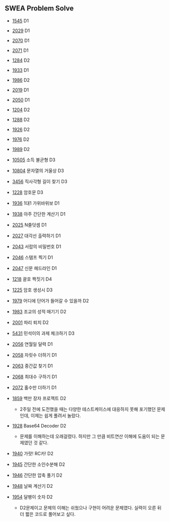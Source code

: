 ## SWEA Problem Solve


* [1545](./swea_1545.py) D1
* [2029](./swea_2029.py) D1
* [2070](./swea_2070.py) D1
* [2071](./swea_2071.py) D1

* [1284](./swea_1284.py) D2
* [1933](./swea_1933.py) D1
* [1986](./swea_1986.py) D2
* [2019](./swea_2019.py) D1
* [2050](./swea_2050.py) D1
* [1204](./swea_1204.py) D2

* [1288](./swea_1288.py) D2
* [1926](./swea_1926.py) D2
* [1976](./swea_1976.py) D2
* [1989](./swea_1989.py) D2

* [10505](./swea_10505.py) 소득 불균형 D3
* [10804](./swea_10804.py) 문자열의 거울상 D3
* [3456](./swea_3456.py) 직사각형 길이 찾기 D3
* [1228](./swea_1228.py) 암호문 D3

* [1936](./swea_1936.py) 1대1 가위바위보 D1
* [1938](./swea_1938.py) 아주 간단한 계산기 D1
* [2025](./swea_2025.py) N줄덧셈 D1
* [2027](./swea_2027.py) 대각선 출력하기 D1
* [2043](./swea_2043.py) 서랍의 비밀번호 D1
* [2046](./swea_2046.py) 스탬프 찍기 D1
* [2047](./swea_2047.py) 신문 헤드라인 D1

* [1218](./swea_1218.py) 괄호 짝짓기 D4
* [1225](./swea_1225.py) 암호 생성시 D3
* [1979](./swea_1979.py) 어디에 단어가 들어갈 수 있을까 D2
* [1983](./swea_1983.py) 조교의 성적 매기기 D2
* [2001](./swea_2001.py) 파리 퇴치 D2
* [5431](./swea_5431.py) 민석이의 과제 체크하기 D3

* [2056](./swea_2056.py) 연월일 달력 D1
* [2058](./swea_2058.py) 자릿수 더하기 D1
* [2063](./swea_2063.py) 중간값 찾기 D1
* [2068](./swea_2068.py) 최대수 구하기 D1
* [2072](./swea_2072.py) 홀수만 더하기 D1
* [1859](./swea_1859.py) 백만 장자 프로젝트 D2
    * 2주일 전에 도전했을 때는 다양한 테스트케이스에 대응하지 못해 포기했던 문제인데, 이제는 쉽게 풀려서 놀랐다.
* [1928](./swea_1928.py) Base64 Decoder D2
    * 문제를 이해하는데 오래걸렸다. 하지만 그 만큼 비트연산 이해에 도움이 되는 문제였던 것 같다.

* [1940](./swea_1940.py) 가랏! RC카! D2
* [1945](./swea_1945.py) 간단한 소인수분해 D2
* [1946](./swea_1946.py) 간단한 압축 풀기 D2
* [1948](./swea_1948.py) 날짜 계산기 D2
* [1954](./swea_1954.py) 달팽이 숫자 D2
    * D2문제이고 문제의 이해는 쉬웠으나 구현이 어려운 문제였다. 실력이 오른 뒤 더 짧은 코드로 풀어보고 싶다.
